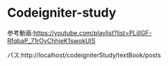 # Codeigniter-study

参考動画:https://youtube.com/playlist?list=PLillGF-RfqbaP_71rOyChhjeK1swokUIS

パス:http://localhost/codeigniterStudy/textBook/posts
